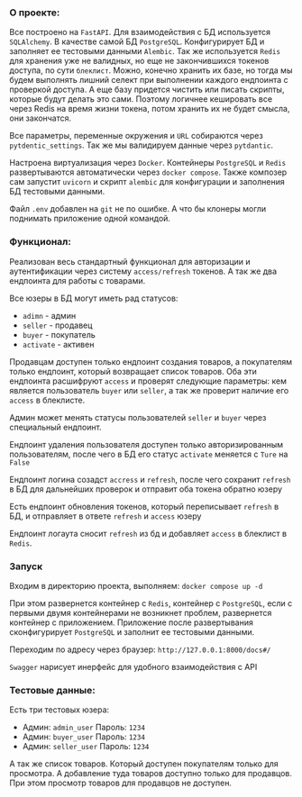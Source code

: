 ### О проекте:
Все построено на `FastAPI`. Для взаимодействия с БД используется `SQLAlchemy`. В качестве самой БД `PostgreSQL`. Конфигурирует БД и заполняет ее тестовыми данными `Alembic`. Так же используется `Redis` для хранения уже не валидных, но еще не закончившихся токенов доступа, по сути `блеклист`. Можно, конечно хранить их базе, но тогда мы будем выполнять лишний селект при выполнении каждого ендпоинта с проверкой доступа. А еще базу придется чистить или писать скрипты, которые будут делать это сами. Поэтому логичнее кешировать все через Redis на время жизни токена, потом хранить их не будет смысла, они закончатся. 

Все параметры, переменные окружения и `URL` собираются через `pytdentic_settings`. Так же мы валидируем данные через `pytdantic`.

Настроена виртуализация через `Docker`. Контейнеры `PostgreSQL` и `Redis` развертываются автоматически через `docker compose`. Также композер сам запустит `uvicorn` и скрипт `alembic` для конфигурации и заполнения БД тестовыми данными.

Файл `.env` добавлен на `git` не по ошибке. А что бы клонеры могли поднимать приложение одной командой.


### Функционал:
Реализован весь стандартный функционал для авторизации и аутентификации через систему `access/refresh` токенов. А так же два ендпоинта для работы с товарами.

Все юзеры в БД могут иметь рад статусов:
- `adimn` - админ
- `seller` - продавец
- `buyer` - покупатель
- `activate` - активен

Продавцам доступен только ендпоинт создания товаров, а покупателям только ендпоинт, который возвращает список товаров. Оба эти ендпоинта расшифруют `access` и проверят следующие параметры: кем является пользователь `buyer` или `seller`, а так же проверит наличие его `access` в блеклисте.

Админ может менять статусы пользователей `seller` и `buyer` через специальный ендпоинт.

Ендпоинт удаления пользователя доступен только авторизированным пользователям, после чего в БД его статус `activate` меняется с `Ture` на `False`

Ендпоинт логина созадст `accress` и `refresh`, после чего сохранит `refresh` в БД для дальнейших проверок и отправит оба токена обратно юзеру

Есть ендпоинт обновления токенов, который переписывает `refresh` в БД, и отправляет в ответе `refresh` и `access` юзеру

Ендпоинт логаута сносит `refresh` из бд и добавляет `access` в блеклист в `Redis`.


### Запуск
Входим в директорию проекта, выполняем: 
`docker compose up -d`

При этом развернется контейнер с `Redis`, контейнер с `PostgreSQL`, если с первыми двумя контейнерами не возникнет проблем, развернется контейнер с приложением. Приложение после развертывания сконфигурирует `PostgreSQL` и заполнит ее тестовыми данными.

Переходим по адресу через браузер: 
`http://127.0.0.1:8000/docs#/`

`Swagger` нарисует инерфейс для удобного взаимодействия с API

### Тестовые данные:
Есть три тестовых юзера:
- Админ: `admin_user` Пароль: `1234`
- Админ: `buyer_user` Пароль: `1234`
- Админ: `seller_user` Пароль: `1234`

А так же список товаров. Который доступен покупателям только для просмотра. А добавление туда товаров доступно только для продавцов. При этом просмотр товаров для продавцов не доступен.
